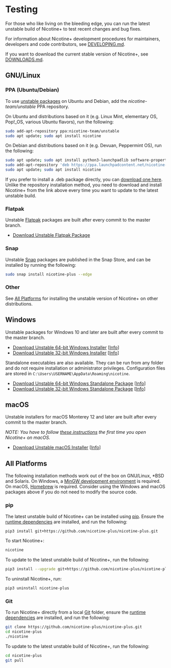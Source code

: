 # Testing

For those who like living on the bleeding edge, you can run the latest unstable build of Nicotine+ to test recent changes and bug fixes.

For information about Nicotine+ development procedures for maintainers, developers and code contributors, see [DEVELOPING.md](DEVELOPING.md).

If you want to download the current stable version of Nicotine+, see [DOWNLOADS.md](DOWNLOADS.md).


## GNU/Linux

### PPA (Ubuntu/Debian)

To use [unstable packages](https://launchpad.net/~nicotine-team/+archive/ubuntu/unstable) on Ubuntu and Debian, add the *nicotine-team/unstable* PPA repository.

On Ubuntu and distributions based on it (e.g. Linux Mint, elementary OS, Pop!_OS, various Ubuntu flavors), run the following:

```sh
sudo add-apt-repository ppa:nicotine-team/unstable
sudo apt update; sudo apt install nicotine
```

On Debian and distributions based on it (e.g. Devuan, Peppermint OS), run the following:

```sh
sudo apt update; sudo apt install python3-launchpadlib software-properties-common
sudo add-apt-repository 'deb https://ppa.launchpadcontent.net/nicotine-team/unstable/ubuntu jammy main'
sudo apt update; sudo apt install nicotine
```

If you prefer to install a .deb package directly, you can [download one here](https://nightly.link/nicotine-plus/nicotine-plus/workflows/packaging/master/debian-package.zip). Unlike the repository installation method, you need to download and install Nicotine+ from the link above every time you want to update to the latest unstable build.

### Flatpak

Unstable [Flatpak](https://www.flatpak.org/setup/) packages are built after every commit to the master branch.

- [Download Unstable Flatpak Package](https://nightly.link/nicotine-plus/nicotine-plus/workflows/packaging/master/flatpak-package-x86_64.zip)

### Snap

Unstable [Snap](https://snapcraft.io/docs/installing-snapd) packages are published in the Snap Store, and can be installed by running the following:

```sh
sudo snap install nicotine-plus --edge
```

### Other

See [All Platforms](#all-platforms) for installing the unstable version of Nicotine+ on other distributions.


## Windows

Unstable packages for Windows 10 and later are built after every commit to the master branch.

- [Download Unstable 64-bit Windows Installer](https://nightly.link/nicotine-plus/nicotine-plus/workflows/packaging/master/windows-x86_64-installer.zip) [[Info](https://nightly.link/nicotine-plus/nicotine-plus/workflows/packaging/master/windows-x86_64-installer)]
- [Download Unstable 32-bit Windows Installer](https://nightly.link/nicotine-plus/nicotine-plus/workflows/packaging/master/windows-i686-installer.zip) [[Info](https://nightly.link/nicotine-plus/nicotine-plus/workflows/packaging/master/windows-i686-installer)]

Standalone executables are also available. They can be run from any folder and do not require installation or administrator privileges. Configuration files are stored in `C:\Users\USERNAME\AppData\Roaming\nicotine`.

- [Download Unstable 64-bit Windows Standalone Package](https://nightly.link/nicotine-plus/nicotine-plus/workflows/packaging/master/windows-x86_64-package.zip) [[Info](https://nightly.link/nicotine-plus/nicotine-plus/workflows/packaging/master/windows-x86_64-package)]
- [Download Unstable 32-bit Windows Standalone Package](https://nightly.link/nicotine-plus/nicotine-plus/workflows/packaging/master/windows-i686-package.zip) [[Info](https://nightly.link/nicotine-plus/nicotine-plus/workflows/packaging/master/windows-i686-package)]

## macOS

Unstable installers for macOS Monterey 12 and later are built after every commit to the master branch.

*NOTE: You have to follow [these instructions](https://support.apple.com/guide/mac-help/open-a-mac-app-from-an-unidentified-developer-mh40616/mac) the first time you open Nicotine+ on macOS.*

- [Download Unstable macOS Installer](https://nightly.link/nicotine-plus/nicotine-plus/workflows/packaging/master/macos-installer.zip) [[Info](https://nightly.link/nicotine-plus/nicotine-plus/workflows/packaging/master/macos-installer)]


## All Platforms

The following installation methods work out of the box on GNU/Linux, *BSD and Solaris. On Windows, a [MinGW development environment](PACKAGING.md#windows) is required. On macOS, [Homebrew](PACKAGING.md#macos) is required. Consider using the Windows and macOS packages above if you do not need to modify the source code.

### pip

The latest unstable build of Nicotine+ can be installed using [pip](https://pip.pypa.io/). Ensure the [runtime dependencies](DEPENDENCIES.md) are installed, and run the following:

```sh
pip3 install git+https://github.com/nicotine-plus/nicotine-plus.git
```

To start Nicotine+:

```sh
nicotine
```

To update to the latest unstable build of Nicotine+, run the following:

```sh
pip3 install --upgrade git+https://github.com/nicotine-plus/nicotine-plus.git
```

To uninstall Nicotine+, run:

```sh
pip3 uninstall nicotine-plus
```

### Git

To run Nicotine+ directly from a local [Git](https://git-scm.com/) folder, ensure the [runtime dependencies](DEPENDENCIES.md) are installed, and run the following:

```sh
git clone https://github.com/nicotine-plus/nicotine-plus.git
cd nicotine-plus
./nicotine
```

To update to the latest unstable build of Nicotine+, run the following:

```sh
cd nicotine-plus
git pull
```
